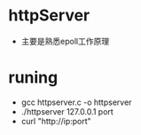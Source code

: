 # httpServer
  - 主要是熟悉epoll工作原理
# runing
  - gcc httpserver.c -o httpserver
  - ./httpserver 127.0.0.1 port
  - curl "http://ip:port"
